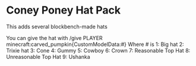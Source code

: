 # Coney Poney Hat Pack

This adds several blockbench-made hats

You can give the hat with /give PLAYER minecraft:carved_pumpkin{CustomModelData:#}
Where # is 
	1: Big hat
	2: Trixie hat
	3: Cone
	4: Gummy
	5: Cowboy
	6: Crown
	7: Reasonable Top Hat
	8: Unreasonable Top Hat
	9: Ushanka